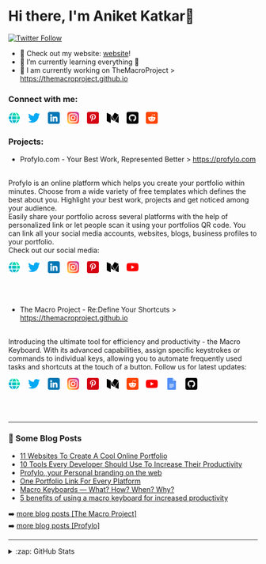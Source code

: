 # Hi there, I'm Aniket Katkar👋 

[![Twitter Follow](https://img.shields.io/twitter/follow/aniketkatkar?color=1DA1F2&logo=twitter&style=for-the-badge)](https://twitter.com/intent/follow?original_referer=https%3A%2F%2Fgithub.com%2Faniketkatkar&screen_name=aniketkatkarz)


- 🔭 Check out my website: [website]!
- 🌱 I’m currently learning everything 🤣
- 🥅 I am currently working on TheMacroProject > https://themacroproject.github.io

### Connect with me:

[![website](./img/web.png)](https://aniketkatkar.github.com)
&nbsp;&nbsp;
[![website](./img/twitter.png)](https://twitter.com/aniketkatkarz)
&nbsp;&nbsp;
[![website](./img/linkedin.png)](https://linkedin.com/in/aniket-katkar)
&nbsp;&nbsp;
[![website](./img/instagram.png)](https://instagram.com/aniketkatkar)
&nbsp;&nbsp;
[![website](./img/pinterest.png)](https://pinterest.com/aniketkatkar)
&nbsp;&nbsp;
[![website](./img/medium.png)](https://medium.com/@aniketkatkar)
&nbsp;&nbsp;
[![website](./img/github.png)](https://github.com/aniketkatkar)
&nbsp;&nbsp;
[![website](./img/reddit.png)](https://reddit.com/r/repulsive_slide)

### Projects:

- Profylo.com - Your Best Work, Represented Better > https://profylo.com
<br />
Profylo is an online platform which helps you create your portfolio within minutes. Choose from a wide variety of free templates which defines the best about you. Highlight your best work, projects and get noticed among your audience.
<br />
Easily share your portfolio across several platforms with the help of personalized link or let people scan it using your portfolios QR code. You can link all your social media accounts, websites, blogs, business profiles to your portfolio.
<br />
Check out our social media:
<br />

[![website](./img/web.png)](https://profylo.com)
&nbsp;&nbsp;
[![website](./img/twitter.png)](https://twitter.com/profylo)
&nbsp;&nbsp;
[![website](./img/linkedin.png)](https://linkedin.com/company/profylo)
&nbsp;&nbsp;
[![website](./img/instagram.png)](https://instagram.com/profyloinc)
&nbsp;&nbsp;
[![website](./img/pinterest.png)](https://pinterest.com/profylo)
&nbsp;&nbsp;
[![website](./img/medium.png)](https://medium.com/@profylo)
&nbsp;&nbsp;
[![website](./img/youtube.png)](https://www.youtube.com/@profyloinc9397)


<br />
<br />

- The Macro Project - Re:Define Your Shortcuts > https://themacroproject.github.io
<br />
Introducing the ultimate tool for efficiency and productivity - the Macro Keyboard. With its advanced capabilities, assign specific keystrokes or commands to individual keys, allowing you to automate frequently used tasks and shortcuts at the touch of a button.
Follow us for latest updates:
<br />

[![website](./img/web.png)](https://themacroproject.github.com)
&nbsp;&nbsp;
[![website](./img/twitter.png)](https://twitter.com/themacroproject)
&nbsp;&nbsp;
[![website](./img/linkedin.png)](https://linkedin.com/company/themacroproject)
&nbsp;&nbsp;
[![website](./img/instagram.png)](https://instagram.com/the.macro.project)
&nbsp;&nbsp;
[![website](./img/pinterest.png)](https://pinterest.com/themacroproject)
&nbsp;&nbsp;
[![website](./img/medium.png)](https://medium.com/@themacroproject)
&nbsp;&nbsp;
[![website](./img/reddit.png)](https://reddit.com/r/themacroproject)
&nbsp;&nbsp;
[![website](./img/youtube.png)](https://www.youtube.com/channel/UCae39QTGnmmqRbwHMnbwK5Q)
&nbsp;&nbsp;
[![website](./img/docs.png)](https://tmp-docs.readthedocs.org)
&nbsp;&nbsp;
[![website](./img/github.png)](https://github.com/themacroproject)

<br />
<br />

---

### 📕 Some Blog Posts

<!-- BLOG-POST-LIST:START -->
- [11 Websites To Create A Cool Online Portfolio](https://medium.com/@aniketkatkar/10-websites-to-create-a-cool-online-portfolio-91986c9098bb)
- [10 Tools Every Developer Should Use To Increase Their Productivity](https://medium.com/@aniketkatkar/10-tools-every-developer-should-use-to-increase-their-productivity-f301b23b06c9)
- [Profylo, your Personal branding on the web](https://profylo.medium.com/profylo-your-personal-branding-on-the-web-7f976c221875)
- [One Portfolio Link For Every Platform](https://profylo.medium.com/one-portfolio-link-for-every-platform-2e4b5eb06339)
- [Macro Keyboards — What? How? When? Why?](https://medium.com/@themacroproject/macro-keyboards-what-how-when-why-8b2ec4ee1574)
- [5 benefits of using a macro keyboard for increased productivity](https://medium.com/@themacroproject/5-benefits-of-using-a-macro-keyboard-for-increased-productivity-c799dd4aeac4)
<!-- BLOG-POST-LIST:END -->

➡️ [more blog posts [The Macro Project]](https://mediun.com/@themacroproject) 
<br />
➡️ [more blog posts [Profylo]](https://mediun.com/@profylo) 

---


<details>
  <summary>:zap: GitHub Stats</summary>

  <img align="left" alt="aniketkatkar's GitHub Stats" src="https://github-readme-stats.vercel.app/api?username=aniketkatkar&show_icons=true&hide_border=false&title_color=ff652f&icon_color=FFE400&bg_color=09131B&text_color=ffffff&border_color=0c1a25" />

</details>

[website]: https://aniketkatkar.github.com
[twitter]: https://twitter.com/aniketkatkar
[youtube]: https://youtube.com/aniketkatkar
[instagram]: https://instagram.com/aniketkatkar
[linkedin]: https://linkedin.com/in/aniket-katkar
